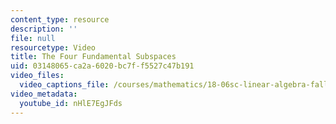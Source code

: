 ```yaml
---
content_type: resource
description: ''
file: null
resourcetype: Video
title: The Four Fundamental Subspaces
uid: 03148065-ca2a-6020-bc7f-f5527c47b191
video_files:
  video_captions_file: /courses/mathematics/18-06sc-linear-algebra-fall-2011/ax-b-and-the-four-subspaces/the-four-fundamental-subspaces/the-four-fundamental-subspaces/nHlE7EgJFds.vtt
video_metadata:
  youtube_id: nHlE7EgJFds
---
```

